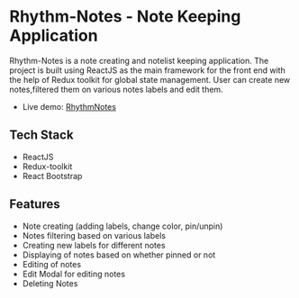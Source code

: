 # Rhythm-Notes - Note Keeping Application


Rhythm-Notes is a note creating and notelist keeping application. The project is built using ReactJS as the main framework for the front end with the help of Redux toolkit for global state management. User can create new notes,filtered them on various notes labels and edit them.


 - Live demo: [RhythmNotes](https://rhythm-notes.netlify.app/)

## Tech Stack
- ReactJS
- Redux-toolkit
- React Bootstrap

## Features
- Note creating (adding labels, change color, pin/unpin)
- Notes filtering based on various labels
- Creating new labels for different notes
- Displaying of notes based on whether pinned or not
- Editing of notes
- Edit Modal for editing notes
- Deleting Notes
